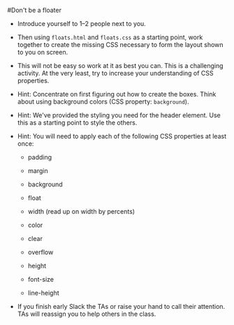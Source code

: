 #Don't be a floater

  * Introduce yourself to 1&ndash;2 people next to you.

  * Then using `floats.html` and `floats.css` as a starting point, work together to create the missing CSS necessary to form the layout shown to you on screen. 

  * This will not be easy so work at it as best you can. This is a challenging activity. At the very least, try to increase your understanding of CSS properties.

  * Hint: Concentrate on first figuring out how to create the boxes. Think about using background colors (CSS property: `background`). 

  * Hint: We've provided the styling you need for the header element. Use this as a starting point to style the others. 

  * Hint: You will need to apply each of the following CSS properties at least once:

      * padding

      * margin

      * background

      * float

      * width (read up on width by percents)

      * color

      * clear

      * overflow

      * height

      * font-size

      * line-height

  * If you finish early Slack the TAs or raise your hand to call their attention. TAs will reassign you to help others in the class.